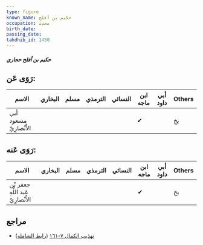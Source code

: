 ```yaml
---
type: figure
known_name: حكيم بن أفلح
occupation: محدث
birth_date:
passing_date:
tahdhib_id: 1450
---
```

##### حكيم بن أفلح حجازي

## رَوَى عَن:
| الاسم                  | البخاري | مسلم | الترمذي | النسائي | ابن ماجه | أبي داود | Others |
| ---------------------- | ------- | ---- | ------- | ------- | -------- | -------- | ------ |
| أبي مسعود الأَنْصارِيّ |         |      |         |         | ✔        |          | بخ     |
## رَوَى عَنه:
| الاسم                              | البخاري | مسلم | الترمذي | النسائي | ابن ماجه | أبي داود | Others |
| ---------------------------------- | ------- | ---- | ------- | ------- | -------- | -------- | ------ |
| جعفر بْن عَبد اللَّهِ الأَنْصارِيّ |         |      |         |         | ✔        |          | بخ     |
## مراجع
- [تهذيب الكمال ٧-١٦١](obsidian://open?vault=Tahdhib-al-Kamal&file=Figures/١٤٥٠-حكيم%20بن%20أفلح%20حجازي) ([رابط الشاملة](https://shamela.ws/book/3722/3383))